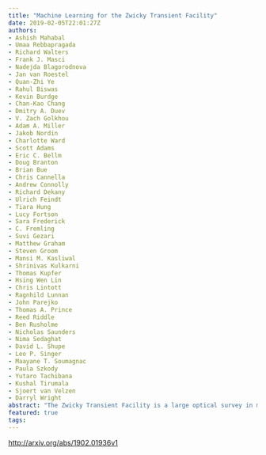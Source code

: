```yaml
---
title: "Machine Learning for the Zwicky Transient Facility"
date: 2019-02-05T22:01:27Z
authors:
- Ashish Mahabal
- Umaa Rebbapragada
- Richard Walters
- Frank J. Masci
- Nadejda Blagorodnova
- Jan van Roestel
- Quan-Zhi Ye
- Rahul Biswas
- Kevin Burdge
- Chan-Kao Chang
- Dmitry A. Duev
- V. Zach Golkhou
- Adam A. Miller
- Jakob Nordin
- Charlotte Ward
- Scott Adams
- Eric C. Bellm
- Doug Branton
- Brian Bue
- Chris Cannella
- Andrew Connolly
- Richard Dekany
- Ulrich Feindt
- Tiara Hung
- Lucy Fortson
- Sara Frederick
- C. Fremling
- Suvi Gezari
- Matthew Graham
- Steven Groom
- Mansi M. Kasliwal
- Shrinivas Kulkarni
- Thomas Kupfer
- Hsing Wen Lin
- Chris Lintott
- Ragnhild Lunnan
- John Parejko
- Thomas A. Prince
- Reed Riddle
- Ben Rusholme
- Nicholas Saunders
- Nima Sedaghat
- David L. Shupe
- Leo P. Singer
- Maayane T. Soumagnac
- Paula Szkody
- Yutaro Tachibana
- Kushal Tirumala
- Sjoert van Velzen
- Darryl Wright
abstract: "The Zwicky Transient Facility is a large optical survey in multiple filters producing hundreds of thousands of transient alerts per night. We describe here various machine learning (ML) implementations and plans to make the maximal use of the large data set by taking advantage of the temporal nature of the data, and further combining it with other data sets. We start with the initial steps of separating bogus candidates from real ones, separating stars and galaxies, and go on to the classification of real objects into various classes. Besides the usual methods (e.g., based on features extracted from light curves) we also describe early plans for alternate methods including the use of domain adaptation, and deep learning. In a similar fashion we describe efforts to detect fast moving asteroids. We also describe the use of the Zooniverse platform for helping with classifications through the creation of training samples, and active learning. Finally we mention the synergistic aspects of ZTF and LSST from the ML perspective."
featured: true
tags:
---
```

http://arxiv.org/abs/1902.01936v1